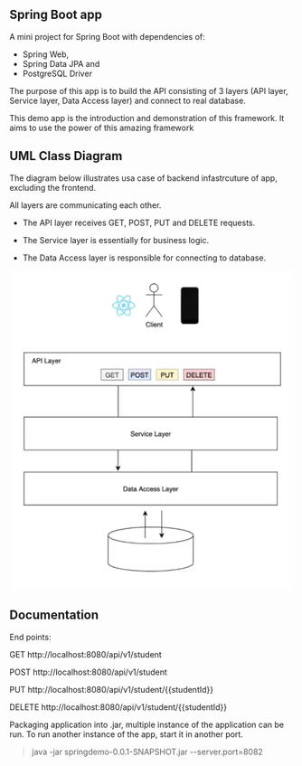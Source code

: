 ## Spring Boot app
A mini project for Spring Boot with dependencies of:
- Spring Web, 
- Spring Data JPA and
- PostgreSQL Driver

The purpose of this app is to build the API consisting of 3 layers (API layer, Service layer, Data Access layer) and connect to real database. 


This demo app is the introduction and demonstration of this framework. It aims to use the power of this amazing framework 


## UML Class Diagram

The diagram below illustrates usa case of backend infastrcuture of app, excluding the frontend. 

All layers are communicating each other. 

- The API layer receives GET, POST, PUT and DELETE requests. 

- The Service layer is essentially for business logic. 

- The Data Access layer is responsible for connecting to database. 

![Intro Page](https://github.com/gulbalasalamov/springboot-web-datajpa-postgresql/blob/master/docs/diagram.png)

## Documentation
End points:

GET http://localhost:8080/api/v1/student

POST http://localhost:8080/api/v1/student

PUT http://localhost:8080/api/v1/student/{{studentId}}

DELETE http://localhost:8080/api/v1/student/{{studentId}}
 
Packaging application into .jar, multiple instance of the application can be run. To run another instance of the app, start it in another port. 
> java -jar springdemo-0.0.1-SNAPSHOT.jar --server.port=8082 

